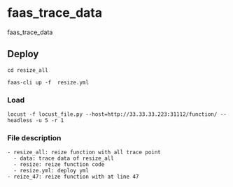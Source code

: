 # faas_trace_data
faas_trace_data


## Deploy
```
cd resize_all

faas-cli up -f  resize.yml
```

### Load 
```
locust -f locust_file.py --host=http://33.33.33.223:31112/function/ --headless -u 5 -r 1
```

### File description
```
- resize_all: reize function with all trace point 
  - data: trace data of resize_all
  - resize: reize function code
  - resize.yml: deploy yml
- reize_47: reize function with at line 47
```